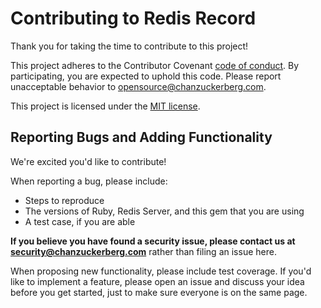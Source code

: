 # Contributing to Redis Record
Thank you for taking the time to contribute to this project!

This project adheres to the Contributor Covenant
[code of conduct](https://github.com/chanzuckerberg/.github/tree/master/CODE_OF_CONDUCT.md).
By participating, you are expected to uphold this code. Please report unacceptable behavior
to opensource@chanzuckerberg.com.

This project is licensed under the [MIT license](LICENSE.md).

## Reporting Bugs and Adding Functionality

We're excited you'd like to contribute!

When reporting a bug, please include:
 * Steps to reproduce
 * The versions of Ruby, Redis Server, and this gem that you are using
 * A test case, if you are able

**If you believe you have found a security issue, please contact us at security@chanzuckerberg.com**
rather than filing an issue here.

When proposing new functionality, please include test coverage. If you'd like
to implement a feature, please open an issue and discuss your idea before you
get started, just to make sure everyone is on the same page.
